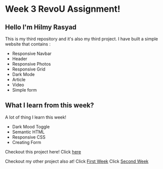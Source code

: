 # Week 3 RevoU Assignment! 

## Hello I'm Hilmy Rasyad
This is my third repository and it's also my third project. I have built a simple website that contains :
* Responsive Navbar 
* Header
* Responsive Photos
* Responsive Grid
* Dark Mode
* Article
* Video
* Simple form

## What I learn from this week?
A lot of thing I learn this week!
* Dark Mood Toggle
* Semantic HTML
* Responsive CSS
* Creating Form

Checkout this project here!
Click [here](https://hlmyrsyd2.netlify.app/)

Checkout my other project also at!
Click [First Week](https://hlmyrsyd.netlify.app/)
Click [Second Week](https://hlmyrsyd1.netlify.app/)

<!-- [![Review Assignment Due Date](https://classroom.github.com/assets/deadline-readme-button-24ddc0f5d75046c5622901739e7c5dd533143b0c8e959d652212380cedb1ea36.svg)](https://classroom.github.com/a/nVsM4ivD) -->

